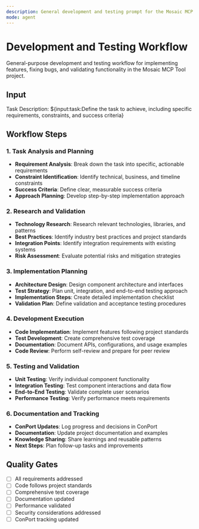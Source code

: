 ```yaml
---
description: General development and testing prompt for the Mosaic MCP Tool project
mode: agent
---
```


# Development and Testing Workflow

General-purpose development and testing workflow for implementing features, fixing bugs, and validating functionality in the Mosaic MCP Tool project.

## Input

Task Description: ${input:task:Define the task to achieve, including specific requirements, constraints, and success criteria}

## Workflow Steps

### 1. Task Analysis and Planning

- **Requirement Analysis**: Break down the task into specific, actionable requirements
- **Constraint Identification**: Identify technical, business, and timeline constraints
- **Success Criteria**: Define clear, measurable success criteria
- **Approach Planning**: Develop step-by-step implementation approach

### 2. Research and Validation

- **Technology Research**: Research relevant technologies, libraries, and patterns
- **Best Practices**: Identify industry best practices and project standards
- **Integration Points**: Identify integration requirements with existing systems
- **Risk Assessment**: Evaluate potential risks and mitigation strategies

### 3. Implementation Planning

- **Architecture Design**: Design component architecture and interfaces
- **Test Strategy**: Plan unit, integration, and end-to-end testing approach
- **Implementation Steps**: Create detailed implementation checklist
- **Validation Plan**: Define validation and acceptance testing procedures

### 4. Development Execution

- **Code Implementation**: Implement features following project standards
- **Test Development**: Create comprehensive test coverage
- **Documentation**: Document APIs, configurations, and usage examples
- **Code Review**: Perform self-review and prepare for peer review

### 5. Testing and Validation

- **Unit Testing**: Verify individual component functionality
- **Integration Testing**: Test component interactions and data flow
- **End-to-End Testing**: Validate complete user scenarios
- **Performance Testing**: Verify performance meets requirements

### 6. Documentation and Tracking

- **ConPort Updates**: Log progress and decisions in ConPort
- **Documentation**: Update project documentation and examples
- **Knowledge Sharing**: Share learnings and reusable patterns
- **Next Steps**: Plan follow-up tasks and improvements

## Quality Gates

- [ ] All requirements addressed
- [ ] Code follows project standards
- [ ] Comprehensive test coverage
- [ ] Documentation updated
- [ ] Performance validated
- [ ] Security considerations addressed
- [ ] ConPort tracking updated

